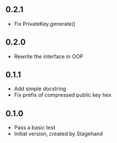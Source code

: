 ## 0.2.1

- Fix PrivateKey.generate()

## 0.2.0

- Rewrite the interface in OOP

## 0.1.1

- Add simple docstring
- Fix prefix of compressed public key hex

## 0.1.0

- Pass a basic test
- Initial version, created by Stagehand
